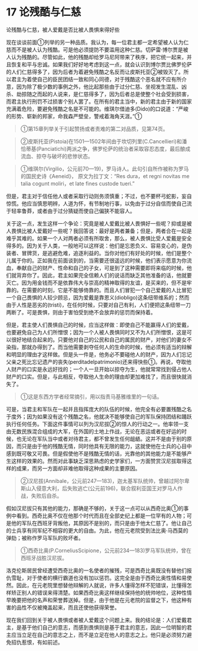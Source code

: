 # 17 论残酷与仁慈
论残酷与仁慈，被人爱戴是否比被人畏惧来得好些

现在谈谈前面①列举的另一种品质。我认为，每一位君主都一定希望被人认为仁慈而不是被人认为残酷。可是他必须提防不要滥用这种仁慈。切萨雷·博尔贾是被人认为残酷的。尽管如此，他的残酷却给罗马尼阿带来了秩序，把它统一起来，并且恢复和平与忠诚。如果我们好好地考虑到这一点，就会认识到博尔贾比佛罗伦萨的人们仁慈得多了，因为后者为着避免残酷之名反而让皮斯托亚②被毁灭了。所以君主为着使自己的臣民团结一致和同心同德，对于残酷这个恶名就不应有所介意，因为除了极少数的事例之外，他比起那些由于过分仁慈、坐视发生混乱、凶杀、劫掠随之而起的人说来，是仁慈得多了，因为后者总是使整个社会受到损害，而君主执行刑罚不过损害个别人罢了。在所有的君主当中，新的君主由于新的国家充满着危险，要避免残酷之名是不可能的。维琪尔借迪多(Dido)的口说道：“严峻的形势、崭新的邦家，命我森严壁垒，警戒着海角天涯。”①

>①第15章列举关于引起赞扬或者责难的第二对品质，见第74页。

>②皮斯托亚(Pistoia)在1501—1502年间由于坎切列里(C.Cancellieri)和潘恰蒂基(Panciatichi)两派之争，佛罗伦萨的统治者采取容忍态度，最后酿成流血、掠夺与破坏的悲惨状态。

>①维琪尔(Virgilio，公元前70—19)，罗马诗人。此句引自所作被称为罗马的国民史诗《Aeneid》，
原文为拉丁文：“Res dura，et regni novitas me talia cogunt moliri，et late fines custode tueri.”

但是，君主对于信任他人或者采取行动则务须慎重；不过，也不要杯弓蛇影，妄自惊慌。他应当慎思明辨，人道为怀，有节制地行事，以免由于过分自信而使自己流于轻率鲁莽，或者由于过分猜疑而使自己偏狭不能容人。

关于这一点，发生这样一个争论：究竟是被人爱戴比被人畏惧好一些呢？抑或是被人畏惧比被人爱戴好一些呢？我回答说：最好是两者兼备；但是，两者合在一起是难乎其难的。如果一个人对两者必须有所取舍，那么，被人畏惧比受人爱戴是安全得多的。因为关于人类，一般地可以这样说：他们是忘恩负义、容易变心的，是伪装者、冒牌货，是逃避危难，追逐利益的。当你对他们有好处的时候，他们是整个儿属于你的。正如我在前面谈到的，当需要还很遥远的时候，他们表示愿意为你流血，奉献自己的财产、性命和自己的子女，可是到了这种需要即将来临的时候，他们就背弃你了。因此，君主如果完全信赖人们的说话而缺乏其他准备的话，他就要灭亡。因为用金钱而不是依靠伟大与崇高的精神取得的友谊，是买来的，但不是牢靠的。在需要的时刻，它是不能够倚靠的。而且人们冒犯一个自己爱戴的人比冒犯一个自己畏惧的人较少顾忌，因为爱戴是靠恩义(diobligo)这条纽带维系的；然而由于人性是恶劣的(tristi)，在任何时候，只要对自己有利，人们便把这条纽带一刀两断了。可是畏惧，则由于害怕受到绝不会放弃的惩罚而保持着。

但是，君主使人们畏惧自己的时候，应当这样做：即使自己不能赢得人们的爱戴，也要避免自己为人们所憎恨；因为一个人被人畏惧同时又不为人们所憎恨，这是可以很好地结合起来的。只要他对自己的公民和自己的属民的财产，对他们的妻女不染指，那就办得到了。而当他需要剥夺任何人的生命的时候，他必须有适当的辩解和明显的理由才这样做。但是头一件是，他务必不要碰他人的财产，因为人们忘记父亲之死比忘记遗产的丧失(perditadelpatrimonio)还来得快些①。再说，夺取他人财产的口实是永远好找的；一个人一旦开始以掠夺为生，他就常常找到侵占他人财产的口实。但是，与此相反，夺取他人生命的理由却更加难找了，而且很快就消失了。

>①这是东西方学者经常摘引，用以指责马基雅维里的一句话。

可是，当君主和军队在一起并且指挥庞大的队伍的时候，他完全有必要置残酷之名于度外；因为如果没有这个残酷之名，他就决不能够使自己的军队保持团结和踊跃执行任何任务。下面这件事情可以列为汉尼拔②的惊人的行动之一。他率领一支由无数民族混合组成的大军，在外国的土地上作战，无论在恶运或者在好运的时候，也无论在军队当中或者对待君主，都不曾发生任何龃龉。这并不是由于别的原因，而只是由于他的残酷无情，同时他具有无限的能力，这就使他在士兵的心目中感到既可敬又可畏。但是假使他不是残酷无情的话，光靠他的其他能力是不能够产生这样的效果的。然而对此事缺乏深思熟虑的史学家们，一方面赞赏汉尼拔取得这样的成果，而另一方面却非难他取得这种成果的主要原因。

>②汉尼拔(Annibale，公元前247—183)，迦太基军队统帅，曾越过阿尔卑斯山入侵意大利，后失败逃亡(公元前196)，联合叙利亚国王对罗马人作战，失败后自杀。

假如汉尼拔只有其他的能力，那确是不够的，关于这一点可以从西奇比奥①的事例中看到。西奇比奥不仅在他那个时代而且在全部史纪上都是一位罕有的人物；可是他的军队在西班牙背叛他，其原因不是别的，而只是由于他太仁慈了。他让自己的士兵享有同军纪不相容的更大的自由。为此，他在元老院受到法比奥·马西莫的弹劾；被称作罗马军队的败坏者。

>①西奇比奥(P.CorneliusScipione，公元前234—183)罗马军队统帅，曾在西班牙战胜汉尼拔。

洛克伦斯居民曾经遭受西奇比奥的一名使者的摧残，可是西奇比奥既没有替他们报仇雪耻，对于使者的横行霸道也没有加以惩罚。这完全是由于西奇比奥性情和易使然。因此，在元老院里想替他辩解的人就说，许多人懂得怎样不犯错误，比懂得怎样矫正别人的错误来得清楚。如果西奇比奥这样继续保持他的统帅地位，这种性情早晚要把他的名声和荣誉葬送掉。但是，由于他是在元老院的监督之下，他这种有害的品性不仅被掩盖起来，而且还使他获得荣誉。

现在我们回到关于被人畏惧或者被人爱戴这个问题上来。我的结论是：人们爱戴君主，是基于他们自己的意志，而感到畏惧则是基于君主的意志，因此一位明智的君主应当立足在自己的意志之上，而不是立足在他人的意志之上。他只是必须努力避免招仇惹恨，有如前述。
